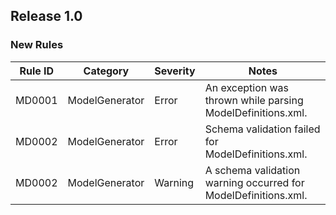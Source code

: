 ## Release 1.0

### New Rules

Rule ID | Category         | Severity | Notes
--------|------------------|----------|--------------------
MD0001  | ModelGenerator   | Error    | An exception was thrown while parsing ModelDefinitions.xml.
MD0002  | ModelGenerator   | Error    | Schema validation failed for ModelDefinitions.xml.
MD0002  | ModelGenerator   | Warning  | A schema validation warning occurred for ModelDefinitions.xml.
